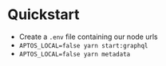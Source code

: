 # Quickstart

- Create a `.env` file containing our node urls
- `APTOS_LOCAL=false yarn start:graphql`
- `APTOS_LOCAL=false yarn metadata`
